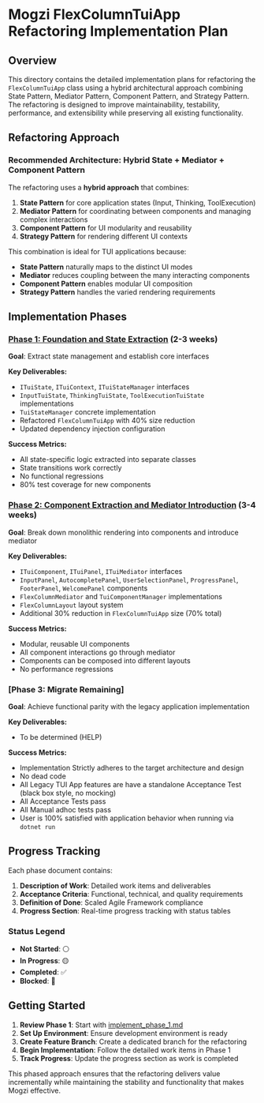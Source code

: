 # Mogzi FlexColumnTuiApp Refactoring Implementation Plan

## Overview

This directory contains the detailed implementation plans for refactoring the `FlexColumnTuiApp` class using a hybrid architectural approach combining State Pattern, Mediator Pattern, Component Pattern, and Strategy Pattern. The refactoring is designed to improve maintainability, testability, performance, and extensibility while preserving all existing functionality.

## Refactoring Approach

### Recommended Architecture: Hybrid State + Mediator + Component Pattern

The refactoring uses a **hybrid approach** that combines:

1. **State Pattern** for core application states (Input, Thinking, ToolExecution)
2. **Mediator Pattern** for coordinating between components and managing complex interactions
3. **Component Pattern** for UI modularity and reusability
4. **Strategy Pattern** for rendering different UI contexts

This combination is ideal for TUI applications because:
- **State Pattern** naturally maps to the distinct UI modes
- **Mediator** reduces coupling between the many interacting components
- **Component Pattern** enables modular UI composition
- **Strategy Pattern** handles the varied rendering requirements

## Implementation Phases

### [Phase 1: Foundation and State Extraction](implement_phase_1.md) (2-3 weeks)
**Goal**: Extract state management and establish core interfaces

**Key Deliverables:**
- `ITuiState`, `ITuiContext`, `ITuiStateManager` interfaces
- `InputTuiState`, `ThinkingTuiState`, `ToolExecutionTuiState` implementations
- `TuiStateManager` concrete implementation
- Refactored `FlexColumnTuiApp` with 40% size reduction
- Updated dependency injection configuration

**Success Metrics:**
- All state-specific logic extracted into separate classes
- State transitions work correctly
- No functional regressions
- 80% test coverage for new components

### [Phase 2: Component Extraction and Mediator Introduction](implement_phase_2.md) (3-4 weeks)
**Goal**: Break down monolithic rendering into components and introduce mediator

**Key Deliverables:**
- `ITuiComponent`, `ITuiPanel`, `ITuiMediator` interfaces
- `InputPanel`, `AutocompletePanel`, `UserSelectionPanel`, `ProgressPanel`, `FooterPanel`, `WelcomePanel` components
- `FlexColumnMediator` and `TuiComponentManager` implementations
- `FlexColumnLayout` layout system
- Additional 30% reduction in `FlexColumnTuiApp` size (70% total)

**Success Metrics:**
- Modular, reusable UI components
- All component interactions go through mediator
- Components can be composed into different layouts
- No performance regressions

### [Phase 3: Migrate Remaining]
**Goal**: Achieve functional parity with the legacy application implementation

**Key Deliverables:**
- To be determined (HELP)

**Success Metrics:**
- Implementation Strictly adheres to the target architecture and design
- No dead code
- All Legacy TUI App features are have a standalone Acceptance Test (black box style, no mocking)
- All Acceptance Tests pass
- All Manual adhoc tests pass
- User is 100% satisfied with application behavior when running via `dotnet run`
  
## Progress Tracking

Each phase document contains:
1. **Description of Work**: Detailed work items and deliverables
2. **Acceptance Criteria**: Functional, technical, and quality requirements
3. **Definition of Done**: Scaled Agile Framework compliance
4. **Progress Section**: Real-time progress tracking with status tables

### Status Legend
- **Not Started**: ⚪
- **In Progress**: 🟡
- **Completed**: ✅
- **Blocked**: 🔴

## Getting Started

1. **Review Phase 1**: Start with [implement_phase_1.md](implement_phase_1.md)
2. **Set Up Environment**: Ensure development environment is ready
3. **Create Feature Branch**: Create a dedicated branch for the refactoring
4. **Begin Implementation**: Follow the detailed work items in Phase 1
5. **Track Progress**: Update the progress section as work is completed



This phased approach ensures that the refactoring delivers value incrementally while maintaining the stability and functionality that makes Mogzi effective.
